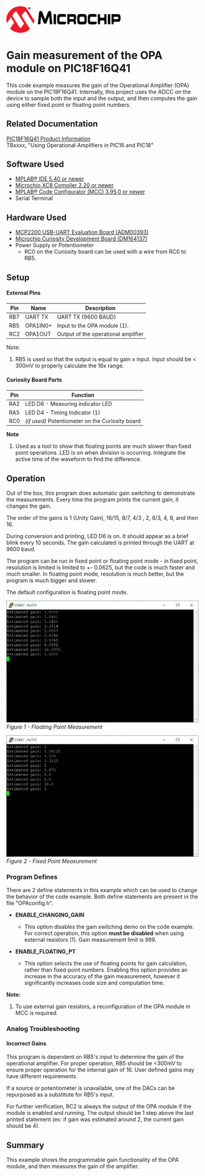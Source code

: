 <!-- Please do not change this html logo with link -->
<a href="https://www.microchip.com" rel="nofollow"><img src="images/microchip.png" alt="MCHP" width="300"/></a>

# Gain measurement of the OPA module on PIC18F16Q41
This code example measures the gain of the Operational Amplifier (OPA) module on the PIC18F16Q41. Internally, this project uses the ADCC on the device to sample both the input and the output, and then computes the gain using either fixed point or floating point numbers.

## Related Documentation

<a href="https://www.microchip.com/wwwproducts/en/PIC18F16Q41">PIC18F16Q41 Product Information</a><br>
TBxxxx, "Using Operational Amplifiers in PIC16 and PIC18"<br>

## Software Used

* <a href="http://www.microchip.com/mplab/mplab-x-ide">MPLAB® IDE 5.40 or newer</a>
* <a href="https://www.microchip.com/mplab/compilers">Microchip XC8 Compiler 2.20 or newer</a>
* <a href="https://www.microchip.com/mplab/mplab-code-configurator">MPLAB® Code Configurator (MCC) 3.95.0 or newer</a>
* Serial Terminal

## Hardware Used

* <a href="https://www.microchip.com/Developmenttools/ProductDetails/ADM00393">MCP2200 USB-UART Evaluation Board (ADM00393)</a>
* <a href="https://www.microchip.com/DevelopmentTools/ProductDetails/PartNO/DM164137"> Microchip Curiosity Development Board (DM164137) </a>
* Power Supply or Potentiometer
  * RC0 on the Curiosity board can be used with a wire from RC0 to RB5.

## Setup
#### External Pins

| Pin | Name     | Description
| --- | -------- | -----------
| RB7 | UART TX  | UART TX (9600 BAUD)
| RB5 | OPA1IN0+ | Input to the OPA module (1).
| RC2 | OPA1OUT  | Output of the operational amplifier

Note:
1. RB5 is used so that the output is equal to gain x input. Input should be < 300mV to properly calculate the 16x range.

#### Curiosity Board Parts

| Pin | Function
| --- | --------
| RA2 | LED D6 - Measuring indicator LED
| RA5 | LED D4 - Timing Indicator (1)
| RC0 | *(if used)* Potentiometer on the Curiosity board

**Note**<br>
1. Used as a tool to show that floating points are much slower than fixed point operations. LED is on when division is occurring. Integrate the active time of the waveform to find the difference.

## Operation
Out of the box, this program does automatic gain switching to demonstrate the measurements. Every time the program prints the current gain, it changes the gain.

The order of the gains is 1 (Unity Gain), 16/15, 8/7, 4/3 , 2, 8/3, 4, 8, and then 16.

During conversion and printing, LED D6 is on. It should appear as a brief blink every 10 seconds.
The gain calculated is printed through the UART at 9600 baud.

The program can be run in fixed point or floating point mode - in fixed point, resolution is limited is limited to +- 0.0625, but the code is much faster and much smaller. In floating point mode, resolution is much better, but the program is much bigger and slower.

The default configuration is floating point mode.

<img src="images/FloatingPoint.PNG" alt="Floating Point Output"><br>
*Figure 1 - Floating Point Measurement*

<img src="images/FixedPoint.PNG" alt="Fixed Point Output"><br>
*Figure 2 - Fixed Point Measurement*


### Program Defines
There are 2 define statements in this example which can be used to change the behavior of the code example. Both define statements are present in the file "OPAconfig.h".

- **ENABLE_CHANGING_GAIN**
  - This option disables the gain switching demo on the code example. For correct operation, this option **must be disabled** when using external resistors (1). Gain measurement limit is 999.

- **ENABLE_FLOATING_PT**
  - This option selects the use of floating points for gain calculation, rather than fixed point numbers. Enabling this option provides an increase in the accuracy of the gain measurement, however it significantly increases code size and computation time.

**Note:**
  1. To use external gain resistors, a reconfiguration of the OPA module in MCC is required.

### Analog Troubleshooting
#### Incorrect Gains
This program is dependent on RB5's input to determine the gain of the operational amplifier. For proper operation, RB5 should be <300mV to ensure proper operation for the internal gain of 16. User defined gains may have different requirements.

If a source or potentiometer is unavailable, one of the DACs can be repurposed as a substitute for RB5's input.

For further verification, RC2 is always the output of the OPA module if the module is enabled and running. The output should be 1 step above the last printed statement (ex: if gain was estimated around 2, the current gain should be 4).

## Summary
This example shows the programmable gain functionality of the OPA module, and then measures the gain of the amplifier.

<!-- Summarize what the example has shown -->
